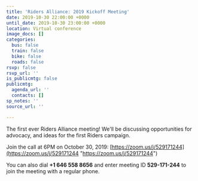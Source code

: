 ```yaml
---
title: 'Riders Alliance: 2019 Kickoff Meeting'
date: 2019-10-30 22:00:00 +0000
until_date: 2019-10-30 23:00:00 +0000
location: Virtual conference
image_docs: []
categories:
  bus: false
  train: false
  bike: false
  roads: false
rsvp: false
rsvp_url: ''
is_publicmtg: false
publicmtg:
  agenda_url: ''
  contacts: []
sp_notes: ''
source_url: ''

---
```

The first ever Riders Alliance meeting! We'll be discussing opportunities for advocacy, and ideas for the first Riders campaign.

Join the call at 6PM on October 30, 2019: [https://zoom.us/j/529171244](https://zoom.us/j/529171244 "https://zoom.us/j/529171244")

You can also dial **+1 646 558 8656** and enter meeting ID **529-171-244** to join the meeting with a regular phone.
